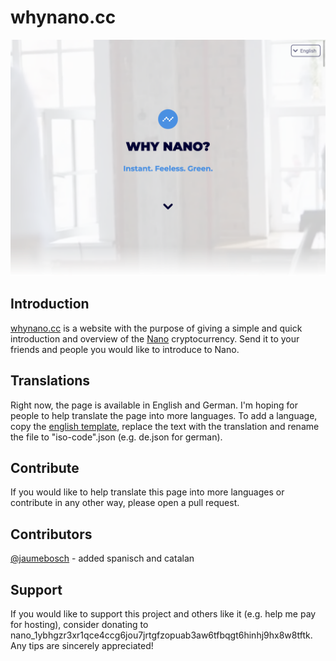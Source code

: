 # whynano.cc



![whynano.cc hero section](readme/hero.png)

## Introduction

[whynano.cc](whynano.cc) is a website with the purpose of giving a simple and quick introduction and overview of the [Nano](www.nano.org) cryptocurrency. Send it to your friends and people you would like to introduce to Nano.



## Translations

Right now, the page is available in English and German. I'm hoping for people to help translate the page into more languages. To add a language, copy the [english template](languages/en.json), replace the text with the translation and rename the file to "iso-code".json (e.g. de.json for german).





## Contribute

If you would like to help translate this page into more languages or contribute in any other way, please open a pull request.


## Contributors

[@jaumebosch](https://www.twitter.com/jaumebosch) - added spanisch and catalan

## Support

If you would like to support this project and others like it (e.g. help me pay for hosting), consider donating to nano_1ybhgzr3xr1qce4ccg6jou7jrtgfzopuab3aw6tfbqgt6hinhj9hx8w8tftk. Any tips are sincerely appreciated!
